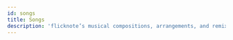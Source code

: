 ```yaml
---
id: songs
title: Songs
description: 'flicknote’s musical compositions, arrangements, and remixes'
---
```


<child-page-list>
</child-page-list>

